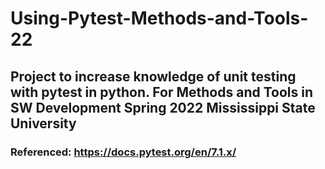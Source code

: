 # Using-Pytest-Methods-and-Tools-22
## Project to increase knowledge of unit testing with pytest in python. For Methods and Tools in SW Development Spring 2022 Mississippi State University

### Referenced: https://docs.pytest.org/en/7.1.x/


